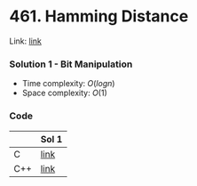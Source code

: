 # 461. Hamming Distance
Link: [link](https://leetcode.com/problems/hamming-distance/)

### Solution 1 - Bit Manipulation
* Time complexity: $O(log n)$
* Space complexity: $O(1)$

### Code
||Sol 1|
|-|-|
|C|[link](./sol_1/main.c)|
|C++|[link](./sol_1/main.cpp)|
